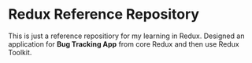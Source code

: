 # Redux Reference Repository

This is just a reference repositiory for my learning in Redux. Designed an application for **Bug Tracking App** from core Redux and then use Redux Toolkit.

